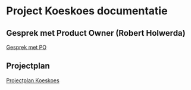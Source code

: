 # Project Koeskoes documentatie


## Gesprek met Product Owner (Robert Holwerda)

[Gesprek met PO](gesprek-met-po.md)

## Projectplan

[Projectplan Koeskoes](Projectplan/README.md)